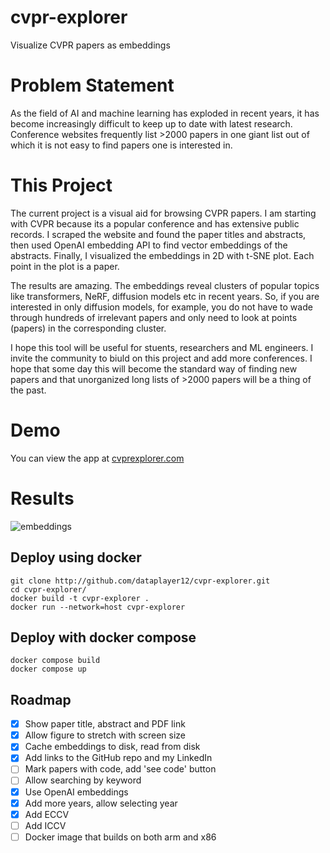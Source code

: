 # cvpr-explorer
Visualize CVPR papers as embeddings

# Problem Statement
As the field of AI and machine learning has exploded in recent years, it has become increasingly difficult to keep up to date with latest research. Conference websites frequently list >2000 papers in one giant list out of which it is not easy to find papers one is interested in.

# This Project
The current project is a visual aid for browsing CVPR papers. I am starting with CVPR because its a popular conference and has extensive public records. I scraped the website and found the paper titles and abstracts, then used OpenAI embedding API to find vector embeddings of the abstracts. Finally, I visualized the embeddings in 2D with t-SNE plot. Each point in the plot is a paper.

The results are amazing. The embeddings reveal clusters of popular topics like transformers, NeRF, diffusion models etc in recent years. So, if you are interested in only diffusion models, for example, you do not have to wade through hundreds of irrelevant papers and only need to look at points (papers) in the corresponding cluster.

I hope this tool will be useful for stuents, researchers and ML engineers. I invite the community to biuld on this project and add more conferences. I hope that some day this will become the standard way of finding new papers and that unorganized long lists of >2000 papers will be a thing of the past.

# Demo
You can view the app at [cvprexplorer.com](http://cvprexplorer.com)

# Results
![embeddings](https://github.com/dataplayer12/cvpr-explorer/assets/11517109/d8913d58-26f2-43a2-b0f8-de5c526f0ab6)


## Deploy using docker
```Shell
git clone http://github.com/dataplayer12/cvpr-explorer.git
cd cvpr-explorer/
docker build -t cvpr-explorer .
docker run --network=host cvpr-explorer
```

## Deploy with docker compose
```Shell
docker compose build
docker compose up
```

## Roadmap

- [x] Show paper title, abstract and PDF link
- [x] Allow figure to stretch with screen size
- [x] Cache embeddings to disk, read from disk
- [x] Add links to the GitHub repo and my LinkedIn
- [ ] Mark papers with code, add 'see code' button
- [ ] Allow searching by keyword
- [x] Use OpenAI embeddings
- [x] Add more years, allow selecting year
- [x] Add ECCV
- [ ] Add ICCV
- [ ] Docker image that builds on both arm and x86
